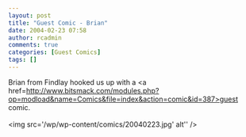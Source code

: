 ```yaml
---
layout: post
title: "Guest Comic - Brian"
date: 2004-02-23 07:58
author: rcadmin
comments: true
categories: [Guest Comics]
tags: []
---
```

Brian from Findlay hooked us up with a <a href=http://www.bitsmack.com/modules.php?op=modload&name=Comics&file=index&action=comic&id=387>guest comic.</a><br /><br /><!--more--><img src='/wp/wp-content/comics/20040223.jpg' alt'' />
